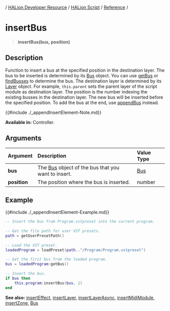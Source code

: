 / [HALion Developer Resource](../../HALion-Developer-Resource.md) / [HALion Script](./HALion-Script.md) / [Reference](./Reference.md) /

# insertBus

>**insertBus(bus, position)**

## Description

Function to insert a bus at the specified position in the destination layer. The bus to be inserted is determined by its [Bus](./Bus.md) object. You can use [getBus](./getBus.md) or [findBusses](./findBusses.md) to determine the bus. The destination layer is determined by its [Layer](./Layer.md) object. For example, ``this.parent`` sets the parent layer of the script module as destination layer. The position is the number indexing the existing busses in the destination layer. The new bus will be inserted before the specified position. To add the bus at the end, use [appendBus](./appendBus.md) instead.

{{#include ./_appendInsertElement-Note.md}}

**Available in:** Controller.

## Arguments

|Argument|Description|Value Type|
|:-|:-|:-|
|**bus**|The [Bus](./Bus.md) object of the bus that you want to insert.|[Bus](./Bus.md)|
|**position**|The position where the bus is inserted.|number|

## Example

{{#include ./_appendInsertElement-Example.md}}

```lua
-- Insert the bus from Program.vstpreset into the current program.
  
-- Get the file path for user VST presets.
path = getUserPresetPath()
  
-- Load the VST preset.
loadedProgram = loadPreset(path.."/Program/Program.vstpreset")
  
-- Get the first bus from the loaded program.
bus = loadedProgram:getBus()
  
-- Insert the bus.
if bus then
    this.program:insertBus(bus, 1)
end
```

**See also:** [insertEffect](./insertEffect.md), [insertLayer](./insertLayer.md), [insertLayerAsync](./insertLayerAsync.md), [insertMidiModule](./insertMidiModule.md), [insertZone](./insertZone.md), [Bus](./Bus.md)